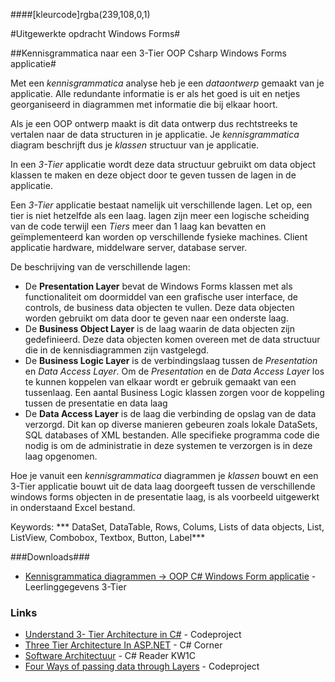 ####[kleurcode]rgba(239,108,0,1)

#Uitgewerkte opdracht Windows Forms#

##Kennisgrammatica naar een 3-Tier OOP Csharp Windows Forms  applicatie#

Met een *kennisgrammatica* analyse heb je een *dataontwerp* gemaakt van je applicatie. Alle redundante informatie is er als het goed is uit en netjes georganiseerd in diagrammen met informatie die bij elkaar hoort.

Als je een OOP ontwerp maakt is dit data ontwerp dus rechtstreeks te vertalen naar de data structuren  in je applicatie. Je *kennisgrammatica* diagram beschrijft dus je *klassen* structuur van je applicatie.

In een *3-Tier* applicatie wordt deze data structuur gebruikt om data object klassen te maken en deze object door te geven tussen de lagen in de applicatie. 

Een *3-Tier* applicatie bestaat namelijk uit verschillende lagen. Let op, een tier is niet hetzelfde als een laag.  lagen zijn meer een logische scheiding van de code terwijl een *Tiers* meer dan 1 laag kan bevatten en geïmplementeerd kan worden op verschillende fysieke machines. Client applicatie hardware, middelware server, database server.

De beschrijving van de verschillende lagen:

- De **Presentation Layer** bevat de Windows Forms klassen met als functionaliteit om doormiddel van een grafische user interface, de controls, de business data objecten te vullen. Deze data objecten worden gebruikt om data door te geven naar een onderste laag.
- De **Business Object Layer** is de laag waarin de data objecten zijn gedefinieerd. Deze data objecten komen overeen met de data structuur die in de kennisdiagrammen zijn vastgelegd.
- De **Business Logic Layer** is de verbindingslaag tussen de *Presentation* en *Data Access Layer*. Om de *Presentation* en de *Data Access Layer* los te kunnen koppelen van elkaar wordt er gebruik gemaakt van een tussenlaag. Een aantal Business Logic klassen zorgen voor de koppeling tussen de presentatie en data laag
- De **Data Access Layer** is de laag die verbinding de opslag van de data verzorgd. Dit kan op diverse manieren gebeuren zoals lokale DataSets, SQL databases of XML bestanden. Alle specifieke programma code die nodig is om de administratie in deze systemen te verzorgen is in deze laag opgenomen. 

Hoe je vanuit een *kennisgrammatica* diagrammen je *klassen* bouwt en een 3-Tier applicatie bouwt  uit de data laag doorgeeft tussen de verschillende windows forms objecten in de presentatie laag, is als voorbeeld uitgewerkt in onderstaand Excel bestand.  

Keywords: *** DataSet, DataTable, Rows, Colums, Lists of data objects, List<T>, ListView, Combobox, Textbox, Button, Label***

###Downloads###

- [Kennisgrammatica diagrammen -> OOP C# Windows Form applicatie](https://elo.kw1c.nl/CMS/Studie/811%20ICT-Academie/811%20VakkenInhoud/%5BB.07%20CSh%5D%20C%20Sharp/25187%20%C2%A0%20Applicatie-%20en%20mediaontwikkelaar/Periode%2008/Productie/01.%20Reader/Leerlinggegevens3-Tier_kennis-Csh.xlsx) - Leerlinggegevens 3-Tier

### Links

- [Understand 3- Tier Architecture in C#](https://www.codeproject.com/Tips/662107/Understand-Tier-Architecture-in-Csharp) - Codeproject
- [Three Tier Architecture In ASP.NET](https://www.c-sharpcorner.com/UploadFile/5d683d/three-tier-architecture-in-Asp-Net/) - C# Corner
- [Software Architectuur](https://elo.kw1c.nl/CMS/Studie/811%20ICT-Academie/811%20VakkenInhoud/%5BB.07%20CSh%5D%20C%20Sharp/25187%20%C2%A0%20Applicatie-%20en%20mediaontwikkelaar/Periode%2008/Productie/01.%20Reader/0016_Reader%20C-Sharp%20V7.0%20-%20Software%20architectuur.pdf) - C# Reader KW1C
- [Four Ways of passing data through Layers](https://www.codeproject.com/Articles/493389/Four-ways-of-passing-data-between-layers#Method3:-Datatransferobjects(DTO)) - Codeproject


